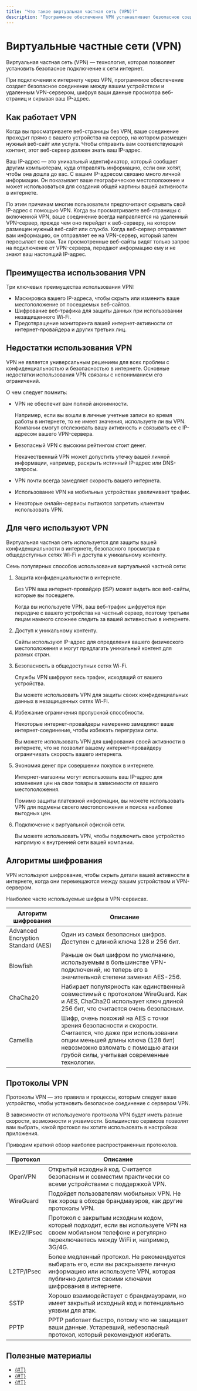 ```yaml
---
title: "Что такое виртуальная частная сеть (VPN)?"
description: "Программное обеспечение VPN устанавливает безопасное соединение между вами и общедоступным интернетом. Подключение к сайту происходит через VPN, что позволяет скрыть ваш IP-адрес, замаскировать ваше местоположение и защитить вашу веб-активность от внешнего наблюдения."
---
```


# Виртуальные частные сети (VPN)

Виртуальная частная сеть (VPN) — технология, которая позволяет установить безопасное подключение к сети интернет.

При подключении к интернету через VPN, программное обеспечение создает безопасное соединение между вашим устройством и удаленным VPN-сервером, шифруя ваши данные просмотра веб-страниц и скрывая ваш IP-адрес.

## Как работает VPN

Когда вы просматриваете веб-страницы без VPN, ваше соединение проходит прямо с вашего устройства на сервер, на котором размещен нужный веб-сайт или услуга.
Чтобы отправить вам соответствующий контент, этот веб-сервер должен знать ваш IP-адрес.

Ваш IP-адрес — это уникальный идентификатор, который сообщает другим компьютерам, куда отправлять информацию, если они хотят, чтобы она дошла до вас.
С вашим IP-адресом связано много личной информации. Он показывает ваше географическое местоположение и может использоваться для создания общей картины вашей активности в интернете.

По этим причинам многие пользователи предпочитают скрывать свой IP-адрес с помощью VPN.
Когда вы просматриваете веб-страницы с включенной VPN, ваше соединение всегда направляется на удаленный VPN-сервер, прежде чем оно перейдет к веб-серверу, на котором размещен нужный веб-сайт или служба.
Когда веб-сервер отправляет вам информацию, он отправляет ее на VPN-сервер, который затем пересылает ее вам. Так просмотренные веб-сайты видят только запрос на подключение от VPN-сервера, передают информацию ему и не знают ваш настоящий IP-адрес.

## Преимущества использования VPN

Три ключевых преимущества использования VPN:
* Маскировка вашего IP-адреса, чтобы скрыть или изменить ваше местоположение от посещаемых веб-сайтов.
* Шифрование веб-трафика для защиты данных при использовании незащищенного Wi-Fi.
* Предотвращение мониторинга вашей интернет-активности от интернет-провайдера и других третьих лиц.

## Недостатки использования VPN

VPN не является универсальным решением для всех проблем с конфиденциальностью и безопасностью в интернете. Основные недостатки использования VPN связаны с непониманием его ограничений.

О чем следует помнить:

* VPN не обеспечит вам полной анонимности.

   Например, если вы вошли в личные учетные записи во время работы в интернете, то не имеет значения, используете ли вы VPN. Компании смогут отслеживать вашу активность и связывать ее с IP-адресом вашего VPN-сервера.

* Безопасный VPN с высоким рейтингом стоит денег.

   Некачественный VPN может допустить утечку вашей личной информации, например, раскрыть истинный IP-адрес или DNS-запросы.

* VPN почти всегда замедляет скорость вашего интернета.
* Использование VPN на мобильных устройствах увеличивает трафик.
* Некоторые онлайн-сервисы пытаются запретить клиентам использовать VPN.

## Для чего используют VPN

Виртуальная частная сеть используется для защиты вашей конфиденциальности в интернете, безопасного просмотра в общедоступных сетях Wi-Fi и доступа к уникальному контенту.

Семь популярных способов использования виртуальной частной сети:

1. Защита конфиденциальности в интернете.

   Без VPN ваш интернет-провайдер (ISP) может видеть все веб-сайты, которые вы посещаете.

   Когда вы используете VPN, ваш веб-трафик шифруется при передаче с вашего устройства на частный сервер, поэтому третьим лицам намного сложнее следить за вашей активностью в интернете.

1. Доступ к уникальному контенту.

   Сайты используют IP-адрес для определения вашего физического местоположения и могут предлагать уникальный контент для разных стран.

1. Безопасность в общедоступных сетях Wi-Fi.

   Службы VPN шифруют весь трафик, исходящий от вашего устройства.

   Вы можете использовать VPN для защиты своих конфиденциальных данных в незащищенных сетях Wi-Fi.

1. Избежание ограничения пропускной способности.

   Некоторые интернет-провайдеры намеренно замедляют ваше интернет-соединение, чтобы избежать перегрузки сети.

   Вы можете использовать VPN для шифрования своей активности в интернете, что не позволит вашему интернет-провайдеру ограничивать скорость вашего интернета.

1. Экономия денег при совершении покупок в интернете.

   Интернет-магазины могут использовать ваш IP-адрес для изменения цен на свои товары в зависимости от вашего местоположения.

   Помимо защиты платежной информации, вы можете использовать VPN для подмены своего местоположения и поиска наиболее выгодных цен.

1. Подключение к виртуальной офисной сети.

   Вы можете использовать VPN, чтобы подключить свое устройство напрямую к внутренней сети вашей компании.


## Алгоритмы шифрования

VPN используют шифрование, чтобы скрыть детали вашей активности в интернете, когда они перемещаются между вашим устройством и VPN-сервером.

Наиболее часто используемые шифры в VPN-сервисах.

Алгоритм шифрования | Описание
--- | ---
Advanced Encryption Standard (AES) | Один из самых безопасных шифров. Доступен с длиной ключа 128 и 256 бит.
Blowfish | Раньше он был шифром по умолчанию, используемым в большинстве VPN-подключений, но теперь его в значительной степени заменил AES-256.
ChaCha20 |	Набирает популярность как единственный совместимый с протоколом WireGuard. Как и AES, ChaCha20 использует ключ длиной 256 бит, что считается очень безопасным.
Camellia | Шифр, очень похожий на AES с точки зрения безопасности и скорости. Считается, что даже при использовании опции меньшей длины ключа (128 бит) невозможно взломать с помощью атаки грубой силы, учитывая современные технологии.

## Протоколы VPN

Протоколы VPN — это правила и процессы, которым следует ваше устройство, чтобы установить безопасное соединение с сервером VPN.

В зависимости от используемого протокола VPN будет иметь разные скорости, возможности и уязвимости. Большинство сервисов позволят вам выбрать, какой протокол вы хотите использовать в настройках приложения.

Приводим краткий обзор наиболее распространенных протоколов.

Протокол | Описание
--- | ---
OpenVPN | Открытый исходный код. Считается безопасным и совместим практически со всеми устройствами с поддержкой VPN.
WireGuard | Подойдет пользователям мобильных VPN. Не так хорош в обходе брандмауэров, как другие протоколы VPN.
IKEv2/IPsec | Протокол с закрытым исходным кодом, который подходит, если вы используете VPN на своем мобильном телефоне и регулярно переключаетесь между WiFi и, например, 3G/4G.
L2TP/IPsec | Более медленный протокол. Не рекомендуется выбирать его, если вы раскрываете личную информацию или используете VPN, которая публично делится своими ключами шифрования в интернете.
SSTP | Хорошо взаимодействует с брандмауэрами, но имеет закрытый исходный код и потенциально уязвим для атак.
PPTP | PPTP работает быстро, потому что не защищает ваши данные. Устаревший, небезопасный протокол, который рекомендуют избегать.

## Полезные материалы

* [{#T}](../tutorials/routing/ipsec/index.md)
* [{#T}](../tutorials/routing/openvpn.md)
* [{#T}](../tutorials/routing/usergate-proxy.md)
